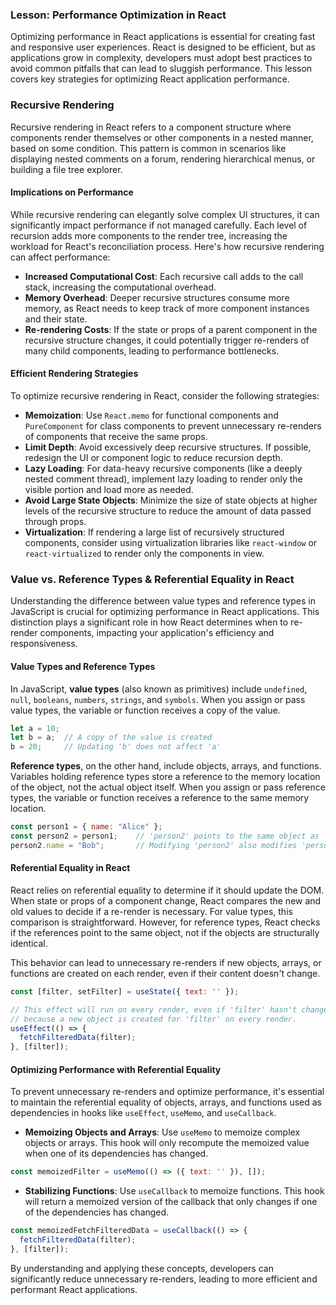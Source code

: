 ### Lesson: Performance Optimization in React

Optimizing performance in React applications is essential for creating fast and responsive user experiences. React is designed to be efficient, but as applications grow in complexity, developers must adopt best practices to avoid common pitfalls that can lead to sluggish performance. This lesson covers key strategies for optimizing React application performance.

### Recursive Rendering

Recursive rendering in React refers to a component structure where components render themselves or other components in a nested manner, based on some condition. This pattern is common in scenarios like displaying nested comments on a forum, rendering hierarchical menus, or building a file tree explorer.

#### **Implications on Performance**

While recursive rendering can elegantly solve complex UI structures, it can significantly impact performance if not managed carefully. Each level of recursion adds more components to the render tree, increasing the workload for React's reconciliation process. Here's how recursive rendering can affect performance:

- **Increased Computational Cost**: Each recursive call adds to the call stack, increasing the computational overhead.
- **Memory Overhead**: Deeper recursive structures consume more memory, as React needs to keep track of more component instances and their state.
- **Re-rendering Costs**: If the state or props of a parent component in the recursive structure changes, it could potentially trigger re-renders of many child components, leading to performance bottlenecks.

#### **Efficient Rendering Strategies**

To optimize recursive rendering in React, consider the following strategies:

- **Memoization**: Use `React.memo` for functional components and `PureComponent` for class components to prevent unnecessary re-renders of components that receive the same props.
- **Limit Depth**: Avoid excessively deep recursive structures. If possible, redesign the UI or component logic to reduce recursion depth.
- **Lazy Loading**: For data-heavy recursive components (like a deeply nested comment thread), implement lazy loading to render only the visible portion and load more as needed.
- **Avoid Large State Objects**: Minimize the size of state objects at higher levels of the recursive structure to reduce the amount of data passed through props.
- **Virtualization**: If rendering a large list of recursively structured components, consider using virtualization libraries like `react-window` or `react-virtualized` to render only the components in view.

### Value vs. Reference Types & Referential Equality in React

Understanding the difference between value types and reference types in JavaScript is crucial for optimizing performance in React applications. This distinction plays a significant role in how React determines when to re-render components, impacting your application's efficiency and responsiveness.

#### **Value Types and Reference Types**

In JavaScript, **value types** (also known as primitives) include `undefined`, `null`, `booleans`, `numbers`, `strings`, and `symbols`. When you assign or pass value types, the variable or function receives a copy of the value.

```javascript
let a = 10;
let b = a;  // A copy of the value is created
b = 20;     // Updating 'b' does not affect 'a'
```

**Reference types**, on the other hand, include objects, arrays, and functions. Variables holding reference types store a reference to the memory location of the object, not the actual object itself. When you assign or pass reference types, the variable or function receives a reference to the same memory location.

```javascript
const person1 = { name: "Alice" };
const person2 = person1;    // 'person2' points to the same object as 'person1'
person2.name = "Bob";       // Modifying 'person2' also modifies 'person1'
```

#### **Referential Equality in React**

React relies on referential equality to determine if it should update the DOM. When state or props of a component change, React compares the new and old values to decide if a re-render is necessary. For value types, this comparison is straightforward. However, for reference types, React checks if the references point to the same object, not if the objects are structurally identical.

This behavior can lead to unnecessary re-renders if new objects, arrays, or functions are created on each render, even if their content doesn't change.

```javascript
const [filter, setFilter] = useState({ text: '' });

// This effect will run on every render, even if 'filter' hasn't changed meaningfully,
// because a new object is created for 'filter' on every render.
useEffect(() => {
  fetchFilteredData(filter);
}, [filter]);
```

#### **Optimizing Performance with Referential Equality**

To prevent unnecessary re-renders and optimize performance, it's essential to maintain the referential equality of objects, arrays, and functions used as dependencies in hooks like `useEffect`, `useMemo`, and `useCallback`.

- **Memoizing Objects and Arrays**: Use `useMemo` to memoize complex objects or arrays. This hook will only recompute the memoized value when one of its dependencies has changed.
  
```javascript
const memoizedFilter = useMemo(() => ({ text: '' }), []);
```

- **Stabilizing Functions**: Use `useCallback` to memoize functions. This hook will return a memoized version of the callback that only changes if one of the dependencies has changed.
  
```javascript
const memoizedFetchFilteredData = useCallback(() => {
  fetchFilteredData(filter);
}, [filter]);
```

By understanding and applying these concepts, developers can significantly reduce unnecessary re-renders, leading to more efficient and performant React applications.
